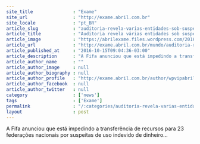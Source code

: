 ```yaml
---
site_title               : "Exame"
site_url                 : "http://exame.abril.com.br"
site_locale              : "pt_BR"
article_slug             : "auditoria-revela-varias-entidades-sob-suspeita-no-futebol"
article_title            : "Auditoria revela várias entidades sob suspeita no futebol"
article_image            : "https://abrilexame.files.wordpress.com/2016/10/size_960_16_9_logo-fifa.jpg?quality=70&strip=all&w=960"
article_url              : "http://exame.abril.com.br/mundo/auditoria-revela-varias-entidades-sob-suspeita-no-futebol/"
article_published_at     : "2016-10-15T09:04:36-03:00"
article_description      : "A Fifa anunciou que está impedindo a transferência de recursos para 23 federações nacionais por suspeitas de uso indevido de dinheiro..."
article_author_name      : ""
article_author_image     : null
article_author_biography : null
article_author_profile   : "http://exame.abril.com.br/author/wpvipabril/"
article_author_facebook  : null
article_author_twitter   : null
category                 : ['news']
tags                     : ['Exame']
permalink                : "/:categories/auditoria-revela-varias-entidades-sob-suspeita-no-futebol/"
layout                   : post
---
```


A Fifa anunciou que está impedindo a transferência de recursos para 23 federações nacionais por suspeitas de uso indevido de dinheiro...
